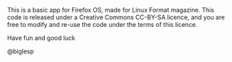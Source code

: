 This is a basic app for Firefox OS, made for Linux Format magazine.
This code is released under a Creative Commons CC-BY-SA licence, and you are
free to modify and re-use the code under the terms of this licence.

Have fun and good luck

@biglesp
